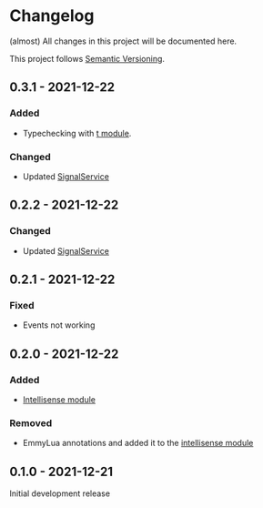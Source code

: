 # Changelog

(almost) All changes in this project will be documented here.

This project follows [Semantic Versioning](https://semver.org/spec/v2.0.0.html).

## 0.3.1 - 2021-12-22

### Added

- Typechecking with [t module](https://github.com/osyrisrblx/t).

### Changed

- Updated [SignalService](https://wally.run/package/zxibs/signalservice)

## 0.2.2 - 2021-12-22

### Changed

- Updated [SignalService](https://wally.run/package/zxibs/signalservice)

## 0.2.1 - 2021-12-22

### Fixed

- Events not working

## 0.2.0 - 2021-12-22

### Added

- [Intellisense module](https://github.com/zxibs/WrapperService/blob/main/src/intellisense.lua)

### Removed

- EmmyLua annotations and added it to the [intellisense module](https://github.com/zxibs/WrapperService/blob/main/src/intellisense.lua)

## 0.1.0 - 2021-12-21

Initial development release

